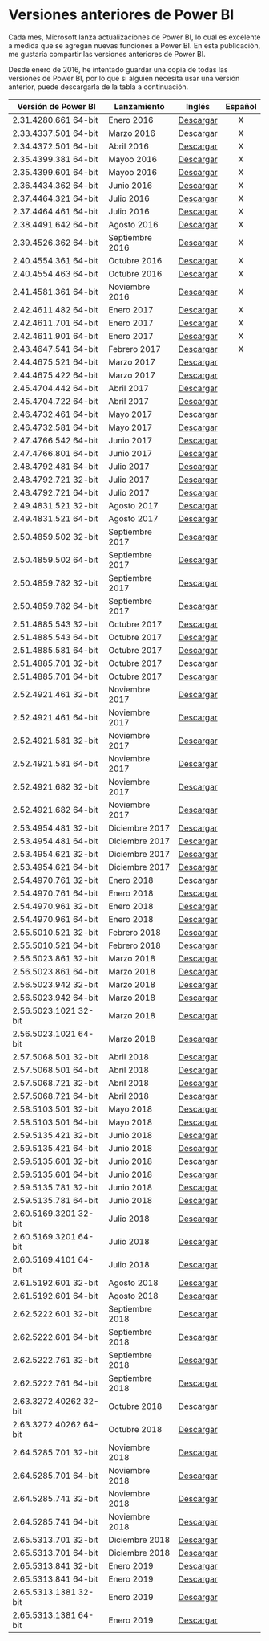 # Versiones anteriores de Power BI

Cada mes, Microsoft lanza actualizaciones de Power BI, lo cual es excelente a medida que se agregan nuevas funciones a Power BI. En esta publicación, me gustaría compartir las versiones anteriores de Power BI.

Desde enero de 2016, he intentado guardar una copia de todas las versiones de Power BI, por lo que si alguien necesita usar una versión anterior, puede descargarla de la tabla a continuación.

| Versión de Power BI  | Lanzamiento | Inglés | Español |
| ------------- | ------------- | :-------------: | :-------------: |
| 2.31.4280.661 64-bit  | Enero 2016  | [Descargar](https://github.com/bisualdb/versiones-power-bi/raw/master/Versiones%20Power%20BI/2016/PBIDesktop_x64%20-%202.31.4280.661%20-%20Enero%202016.rar) | X |
| 2.33.4337.501 64-bit	| Marzo 2016  | [Descargar](https://github.com/bisualdb/versiones-power-bi/raw/master/Versiones%20Power%20BI/2016/PBIDesktop_x64%20-%202.33.4337.501%20-%20Marzo%202016.zip) | X |
| 2.34.4372.501 64-bit	| Abril 2016  | [Descargar](https://github.com/bisualdb/versiones-power-bi/raw/master/Versiones%20Power%20BI/2016/PBIDesktop_x64%20-%202.34.4372.501%20-%20Abril%202016.zip) | X |
| 2.35.4399.381 64-bit	| Mayoo 2016  | [Descargar](https://github.com/bisualdb/versiones-power-bi/raw/master/Versiones%20Power%20BI/2016/PBIDesktop_x64%20-%202.35.4399.381%20-%20Mayo%202016.zip) | X |
| 2.35.4399.601 64-bit	| Mayoo 2016  | [Descargar](https://github.com/bisualdb/versiones-power-bi/raw/master/Versiones%20Power%20BI/2016/PBIDesktop_x64%20-%202.35.4399.601%20-%20Mayo%202016.zip) | X |
| 2.36.4434.362 64-bit	| Junio 2016  | [Descargar](https://github.com/bisualdb/versiones-power-bi/raw/master/Versiones%20Power%20BI/2016/PBIDesktop_x64%20-%202.36.4434.362%20-%20Junio%202016.zip) | X |
| 2.37.4464.321 64-bit	| Julio 2016  | [Descargar](https://github.com/bisualdb/versiones-power-bi/raw/master/Versiones%20Power%20BI/2016/PBIDesktop_x64%20-%202.37.4464.321%20-%20Julio%202016.zip) | X |
| 2.37.4464.461 64-bit	| Julio 2016  | [Descargar](https://github.com/bisualdb/versiones-power-bi/raw/master/Versiones%20Power%20BI/2016/PBIDesktop_x64%20-%202.37.4464.461%20-%20Julio%202016.zip) | X |
| 2.38.4491.642 64-bit	| Agosto 2016  | [Descargar](https://github.com/bisualdb/versiones-power-bi/raw/master/Versiones%20Power%20BI/2016/PBIDesktop_x64%20-%202.38.4491.642%20-%20Agosto%202016.zip) | X |
| 2.39.4526.362 64-bit	| Septiembre 2016  | [Descargar](https://github.com/bisualdb/versiones-power-bi/raw/master/Versiones%20Power%20BI/2016/PBIDesktop_x64%20-%202.39.4526.362%20-%20Septiembre%202016.zip) | X |
| 2.40.4554.361 64-bit	| Octubre 2016  | [Descargar](https://github.com/bisualdb/versiones-power-bi/raw/master/Versiones%20Power%20BI/2016/PBIDesktop_x64%20-%202.40.4554.361%20-%20Octubre%202016.zip) | X |
| 2.40.4554.463 64-bit	| Octubre 2016  | [Descargar](http://google.com) | X |
| 2.41.4581.361 64-bit	| Noviembre 2016  | [Descargar](http://google.com) | X |
| 2.42.4611.482 64-bit	| Enero 2017  | [Descargar](http://google.com) | X |
| 2.42.4611.701 64-bit	| Enero 2017  | [Descargar](http://google.com) | X |
| 2.42.4611.901 64-bit	| Enero 2017  | [Descargar](http://google.com) | X |
| 2.43.4647.541 64-bit	| Febrero 2017  | [Descargar](http://google.com) | X |
| 2.44.4675.521 64-bit | Marzo 2017 | [Descargar](http://google.com) |
| 2.44.4675.422 64-bit | Marzo 2017	| [Descargar](http://google.com) |
| 2.45.4704.442 64-bit | Abril 2017	| [Descargar](http://google.com) |
| 2.45.4704.722 64-bit |	Abril 2017 |	[Descargar](http://google.com) |
| 2.46.4732.461 64-bit |	Mayo 2017 |	[Descargar](http://google.com) |
| 2.46.4732.581 64-bit |	Mayo 2017 |	[Descargar](http://google.com) |
| 2.47.4766.542 64-bit |	Junio 2017 |	[Descargar](http://google.com) |
| 2.47.4766.801 64-bit |	Junio 2017 |	[Descargar](http://google.com) |
| 2.48.4792.481 64-bit |	Julio 2017 |	[Descargar](http://google.com) |
| 2.48.4792.721 32-bit |	Julio 2017 |	[Descargar](http://google.com) |
| 2.48.4792.721 64-bit |	Julio 2017 |	[Descargar](http://google.com) |
| 2.49.4831.521 32-bit |	Agosto 2017 | [Descargar](http://google.com) |
| 2.49.4831.521 64-bit |	Agosto 2017 |	[Descargar](http://google.com) |
| 2.50.4859.502 32-bit |	Septiembre 2017 |	[Descargar](http://google.com) |
| 2.50.4859.502 64-bit |	Septiembre 2017 |	[Descargar](http://google.com) |
| 2.50.4859.782 32-bit |	Septiembre 2017 |	[Descargar](http://google.com) |
| 2.50.4859.782 64-bit |	Septiembre 2017 |	[Descargar](http://google.com) |
| 2.51.4885.543 32-bit |	Octubre 2017 |	[Descargar](http://google.com) |
| 2.51.4885.543 64-bit |	Octubre 2017 |	[Descargar](http://google.com) |
| 2.51.4885.581 64-bit |	Octubre 2017 |	[Descargar](http://google.com) |
| 2.51.4885.701 32-bit |	Octubre 2017 |	[Descargar](http://google.com) |
| 2.51.4885.701 64-bit |	Octubre 2017 |	[Descargar](http://google.com) |
| 2.52.4921.461 32-bit |	Noviembre 2017 |	[Descargar](http://google.com) |
| 2.52.4921.461 64-bit |	Noviembre 2017 |	[Descargar](http://google.com) |
| 2.52.4921.581 32-bit |	Noviembre 2017 |	[Descargar](http://google.com) |
| 2.52.4921.581 64-bit |	Noviembre 2017 |	[Descargar](http://google.com) |
| 2.52.4921.682 32-bit |	Noviembre 2017 |	[Descargar](http://google.com) |
| 2.52.4921.682 64-bit |	Noviembre 2017 |	[Descargar](http://google.com) | 
| 2.53.4954.481 32-bit |	Diciembre 2017 |	[Descargar](http://google.com) |
| 2.53.4954.481 64-bit |	Diciembre 2017 |	[Descargar](http://google.com) |
| 2.53.4954.621 32-bit |	Diciembre 2017 |	[Descargar](http://google.com) |
| 2.53.4954.621 64-bit |	Diciembre 2017 |	[Descargar](http://google.com) |
| 2.54.4970.761 32-bit |	Enero 2018 |	[Descargar](http://google.com) |
| 2.54.4970.761 64-bit |	Enero 2018 |	[Descargar](http://google.com) |
| 2.54.4970.961 32-bit |	Enero 2018 |	[Descargar](http://google.com) |
| 2.54.4970.961 64-bit |	Enero 2018 |	[Descargar](http://google.com) |
| 2.55.5010.521 32-bit |	Febrero 2018 |	[Descargar](http://google.com) |
| 2.55.5010.521 64-bit |	Febrero 2018 |	[Descargar](http://google.com) |
| 2.56.5023.861 32-bit |	Marzo 2018 |	[Descargar](http://google.com) |
| 2.56.5023.861 64-bit |	Marzo 2018 |	[Descargar](http://google.com) |
| 2.56.5023.942 32-bit |	Marzo 2018 |	[Descargar](http://google.com) |
| 2.56.5023.942 64-bit |	Marzo 2018 |	[Descargar](http://google.com) |
| 2.56.5023.1021 32-bit |	Marzo 2018 |	[Descargar](http://google.com) |
| 2.56.5023.1021 64-bit	| Marzo 2018 |	[Descargar](http://google.com) |
| 2.57.5068.501 32-bit |	Abril 2018 |	[Descargar](http://google.com) |
| 2.57.5068.501 64-bit |	Abril 2018 |	[Descargar](http://google.com) |
| 2.57.5068.721 32-bit |	Abril 2018 |	[Descargar](http://google.com) |
| 2.57.5068.721 64-bit |	Abril 2018 |	[Descargar](http://google.com) | 
| 2.58.5103.501 32-bit |	Mayo 2018 |	[Descargar](http://google.com) |
| 2.58.5103.501 64-bit |	Mayo 2018 |	[Descargar](http://google.com) |
| 2.59.5135.421 32-bit |	Junio 2018 |	[Descargar](http://google.com) |
| 2.59.5135.421 64-bit |	Junio 2018 |	[Descargar](http://google.com) | 
| 2.59.5135.601 32-bit |	Junio 2018 |	[Descargar](http://google.com) |
| 2.59.5135.601 64-bit |	Junio 2018 |	[Descargar](http://google.com) |
| 2.59.5135.781 32-bit |	Junio 2018 |	[Descargar](http://google.com) |
| 2.59.5135.781 64-bit |	Junio 2018 |	[Descargar](http://google.com) |
| 2.60.5169.3201 32-bit |	Julio 2018 |	[Descargar](http://google.com) |
| 2.60.5169.3201 64-bit |	Julio 2018 |	[Descargar](http://google.com) |
| 2.60.5169.4101 64-bit |	Julio 2018 |	[Descargar](http://google.com) |
| 2.61.5192.601 32-bit |	Agosto 2018 |	[Descargar](http://google.com) |
| 2.61.5192.601 64-bit |	Agosto 2018 |	[Descargar](http://google.com) |
| 2.62.5222.601 32-bit |	Septiembre 2018 |	[Descargar](http://google.com) |
| 2.62.5222.601 64-bit |	Septiembre 2018 |	[Descargar](http://google.com) | 
| 2.62.5222.761 32-bit |	Septiembre 2018 |	[Descargar](http://google.com) |
| 2.62.5222.761 64-bit |	Septiembre 2018 |	[Descargar](http://google.com) |
| 2.63.3272.40262 32-bit |	Octubre 2018 |	[Descargar](http://google.com) |
| 2.63.3272.40262 64-bit |	Octubre 2018 |	[Descargar](http://google.com) |
| 2.64.5285.701 32-bit |	Noviembre 2018 |	[Descargar](http://google.com) |
| 2.64.5285.701 64-bit |	Noviembre 2018 |	[Descargar](http://google.com) |
| 2.64.5285.741 32-bit |	Noviembre 2018 |	[Descargar](http://google.com) |
| 2.64.5285.741 64-bit |	Noviembre 2018 |	[Descargar](http://google.com) |
| 2.65.5313.701 32-bit |	Diciembre 2018 |	[Descargar](http://google.com) |
| 2.65.5313.701 64-bit |	Diciembre 2018 |	[Descargar](http://google.com) |
| 2.65.5313.841 32-bit |	Enero 2019 |	[Descargar](http://google.com) |
| 2.65.5313.841 64-bit |	Enero 2019 |	[Descargar](http://google.com) |
| 2.65.5313.1381 32-bit |	Enero 2019 |	[Descargar](http://google.com) |
| 2.65.5313.1381 64-bit |	Enero 2019 |	[Descargar](http://google.com) |
